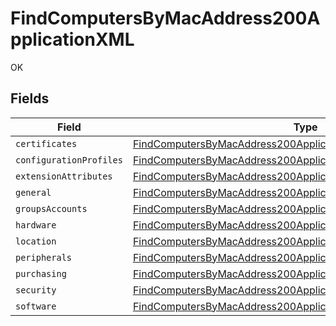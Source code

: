 # FindComputersByMacAddress200ApplicationXML

OK


## Fields

| Field                                                                                                                                                           | Type                                                                                                                                                            | Required                                                                                                                                                        | Description                                                                                                                                                     |
| --------------------------------------------------------------------------------------------------------------------------------------------------------------- | --------------------------------------------------------------------------------------------------------------------------------------------------------------- | --------------------------------------------------------------------------------------------------------------------------------------------------------------- | --------------------------------------------------------------------------------------------------------------------------------------------------------------- |
| `certificates`                                                                                                                                                  | [FindComputersByMacAddress200ApplicationXMLCertificates](../../models/operations/findcomputersbymacaddress200applicationxmlcertificates.md)[]                   | :heavy_minus_sign:                                                                                                                                              | N/A                                                                                                                                                             |
| `configurationProfiles`                                                                                                                                         | [FindComputersByMacAddress200ApplicationXMLConfigurationProfiles](../../models/operations/findcomputersbymacaddress200applicationxmlconfigurationprofiles.md)[] | :heavy_minus_sign:                                                                                                                                              | N/A                                                                                                                                                             |
| `extensionAttributes`                                                                                                                                           | [FindComputersByMacAddress200ApplicationXMLExtensionAttributes](../../models/operations/findcomputersbymacaddress200applicationxmlextensionattributes.md)[]     | :heavy_minus_sign:                                                                                                                                              | N/A                                                                                                                                                             |
| `general`                                                                                                                                                       | [FindComputersByMacAddress200ApplicationXMLGeneral](../../models/operations/findcomputersbymacaddress200applicationxmlgeneral.md)                               | :heavy_minus_sign:                                                                                                                                              | N/A                                                                                                                                                             |
| `groupsAccounts`                                                                                                                                                | [FindComputersByMacAddress200ApplicationXMLGroupsAccounts](../../models/operations/findcomputersbymacaddress200applicationxmlgroupsaccounts.md)                 | :heavy_minus_sign:                                                                                                                                              | N/A                                                                                                                                                             |
| `hardware`                                                                                                                                                      | [FindComputersByMacAddress200ApplicationXMLHardware](../../models/operations/findcomputersbymacaddress200applicationxmlhardware.md)                             | :heavy_minus_sign:                                                                                                                                              | N/A                                                                                                                                                             |
| `location`                                                                                                                                                      | [FindComputersByMacAddress200ApplicationXMLLocation](../../models/operations/findcomputersbymacaddress200applicationxmllocation.md)                             | :heavy_minus_sign:                                                                                                                                              | N/A                                                                                                                                                             |
| `peripherals`                                                                                                                                                   | [FindComputersByMacAddress200ApplicationXMLPeripherals](../../models/operations/findcomputersbymacaddress200applicationxmlperipherals.md)                       | :heavy_minus_sign:                                                                                                                                              | N/A                                                                                                                                                             |
| `purchasing`                                                                                                                                                    | [FindComputersByMacAddress200ApplicationXMLPurchasing](../../models/operations/findcomputersbymacaddress200applicationxmlpurchasing.md)                         | :heavy_minus_sign:                                                                                                                                              | N/A                                                                                                                                                             |
| `security`                                                                                                                                                      | [FindComputersByMacAddress200ApplicationXMLSecurity](../../models/operations/findcomputersbymacaddress200applicationxmlsecurity.md)                             | :heavy_minus_sign:                                                                                                                                              | N/A                                                                                                                                                             |
| `software`                                                                                                                                                      | [FindComputersByMacAddress200ApplicationXMLSoftware](../../models/operations/findcomputersbymacaddress200applicationxmlsoftware.md)                             | :heavy_minus_sign:                                                                                                                                              | N/A                                                                                                                                                             |